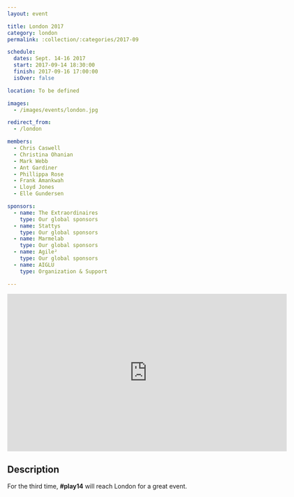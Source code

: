 ```yaml
---
layout: event

title: London 2017
category: london
permalink: :collection/:categories/2017-09

schedule:
  dates: Sept. 14-16 2017
  start: 2017-09-14 18:30:00
  finish: 2017-09-16 17:00:00
  isOver: false

location: To be defined

images:
  - /images/events/london.jpg

redirect_from:
  - /london

members:
  - Chris Caswell
  - Christina Ohanian
  - Mark Webb
  - Ant Gardiner
  - Phillippa Rose
  - Frank Amankwah
  - Lloyd Jones
  - Elle Gundersen

sponsors:
  - name: The Extraordinaires
    type: Our global sponsors
  - name: Stattys
    type: Our global sponsors
  - name: Marmelab
    type: Our global sponsors
  - name: Agile²
    type: Our global sponsors
  - name: AIGLU
    type: Organization & Support

---
```


<iframe src="https://player.vimeo.com/video/136771608" width="640" height="360" frameborder="0" webkitallowfullscreen mozallowfullscreen allowfullscreen></iframe>

## Description
For the third time, **#play14** will reach London for a great event.
